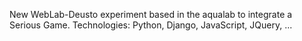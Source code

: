 New WebLab-Deusto experiment based in the aqualab to integrate a Serious Game.
Technologies: Python, Django, JavaScript, JQuery, ...
